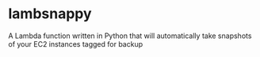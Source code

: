 # lambsnappy
A Lambda function written in Python that will automatically take snapshots of your EC2 instances tagged for backup
